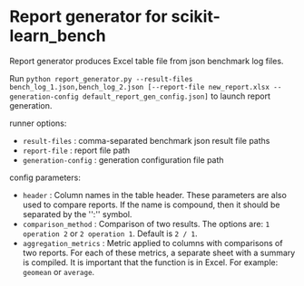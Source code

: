 # Report generator for scikit-learn_bench

Report generator produces Excel table file from json benchmark log files.

Run `python report_generator.py --result-files bench_log_1.json,bench_log_2.json [--report-file new_report.xlsx --generation-config default_report_gen_config.json]` to launch report generation.

runner options:
* ``result-files`` : comma-separated benchmark json result file paths
* ``report-file`` : report file path
* ``generation-config`` : generation configuration file path

config parameters:
* ``header`` : Column names in the table header. These parameters are also used to compare reports. If the name is compound, then it should be separated by the '':'' symbol.
* ``comparison_method`` : Comparison of two results. The options are: ``1 operation 2`` or ``2 operation 1``. Default is ``2 / 1``.
* ``aggregation_metrics`` : Metric applied to columns with comparisons of two reports. For each of these metrics, a separate sheet with a summary is compiled. It is important that the function is in Excel. For example: ``geomean`` or ``average``.
